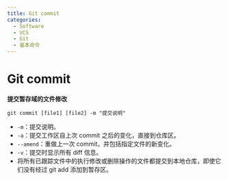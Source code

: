 ```yaml
---
title: Git commit
categories:
  - Software
  - VCS
  - Git
  - 基本命令
---
```

# Git commit

**提交暂存域的文件修改**

```shell
git commit [file1] [file2] -m "提交说明"
```

- `-m`：提交说明。
- `-a`：提交工作区自上次 commit 之后的变化，直接到仓库区。
- `--amend`：重做上一次 commit，并包括指定文件的新变化。
- `-v`：提交时显示所有 diff 信息。
- 将所有已跟踪文件中的执行修改或删除操作的文件都提交到本地仓库，即使它们没有经过 git add 添加到暂存区。

